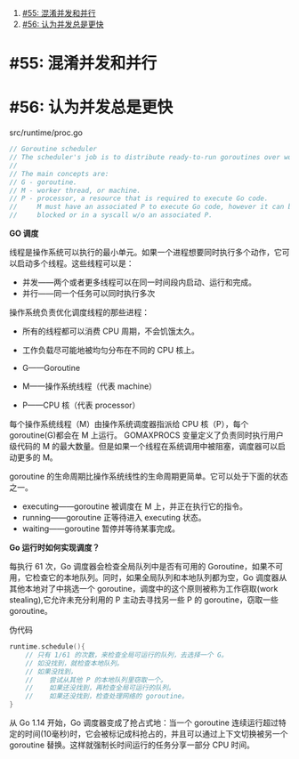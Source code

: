 1. [#55: 混淆并发和并行](#55-混淆并发和并行)
2. [#56: 认为并发总是更快](#56-认为并发总是更快)



# #55: 混淆并发和并行


# #56: 认为并发总是更快

src/runtime/proc.go
```go
// Goroutine scheduler
// The scheduler's job is to distribute ready-to-run goroutines over worker threads.
//
// The main concepts are:
// G - goroutine.
// M - worker thread, or machine.
// P - processor, a resource that is required to execute Go code.
//     M must have an associated P to execute Go code, however it can be
//     blocked or in a syscall w/o an associated P.
```

**GO 调度**

线程是操作系统可以执行的最小单元。如果一个进程想要同时执行多个动作，它可以启动多个线程。这些线程可以是：

- 并发——两个或者更多线程可以在同一时间段内启动、运行和完成。
- 并行——同一个任务可以同时执行多次

操作系统负责优化调度线程的那些进程：

- 所有的线程都可以消费 CPU 周期，不会饥饿太久。
- 工作负载尽可能地被均匀分布在不同的 CPU 核上。


- G——Goroutine
- M——操作系统线程（代表 machine）
- P——CPU 核（代表 processor）

每个操作系统线程（M）由操作系统调度器指派给 CPU 核（P），每个 goroutine(G)都会在 M 上运行。
GOMAXPROCS 变量定义了负责同时执行用户级代码的 M 的最大数量。但是如果一个线程在系统调用中被阻塞，调度器可以启动更多的 M。

goroutine 的生命周期比操作系统线性的生命周期更简单。它可以处于下面的状态之一。
- executing——goroutine 被调度在 M 上，并正在执行它的指令。
- running——goroutine 正等待进入 executing 状态。
- waiting——goroutine 暂停并等待某事完成。



**Go 运行时如何实现调度？**

每执行 61 次，Go 调度器会检查全局队列中是否有可用的 Goroutine，如果不可用，它检查它的本地队列。同时，如果全局队列和本地队列都为空，Go 调度器从其他本地对了中挑选一个 goroutine，调度中的这个原则被称为工作窃取(work stealing),它允许未充分利用的 P 主动去寻找另一些 P 的 goroutine，窃取一些 goroutine。


伪代码
```go
runtime.schedule(){
	// 只有 1/61 的次数，来检查全局可运行的队列，去选择一个 G。
	// 如没找到，就检查本地队列。
	// 如果没找到，
	//    尝试从其他 P 的本地队列里窃取一个。
	//    如果还没找到，再检查全局可运行的队列。
	//    如果还没找到，检查处理网络的 goroutine。
}
```

从 Go 1.14 开始，Go 调度器变成了抢占式地：当一个 goroutine 连续运行超过特定的时间(10毫秒)时，它会被标记成科抢占的，并且可以通过上下文切换被另一个 goroutine 替换。这样就强制长时间运行的任务分享一部分 CPU 时间。

